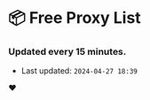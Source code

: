 # :package: Free Proxy List
### Updated every 15 minutes.

- Last updated: `2024-04-27 18:39`

:heart:
